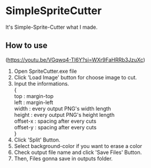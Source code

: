 # SimpleSpriteCutter
It's Simple-Sprite-Cutter what I made.

## How to use
(https://youtu.be/VGqwq4-Tl6Y?si=WXr9FaHRRb3JzuXc)
1. Open SpriteCutter.exe file
2. Click 'Load Image' button for choose image to cut.
3. Input the informations.<br>
   {<br>
     top : margin-top<br>
     left : margin-left<br>
     width : every output PNG's width length<br>
     height : every output PNG's height length<br>
     offset-x : spacing after every cuts<br>
     offset-y : spacing after every cuts<br>
   }<br>
5. Click 'Split' Button.
6. Select background-color if you want to erase a color
7. Check output file name and click 'Save Files' Button.
8. Then, Files gonna save in outputs folder.
